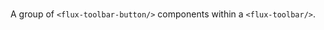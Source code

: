 # <flux-toolbar-group/>

A group of `<flux-toolbar-button/>` components within a `<flux-toolbar/>`.
